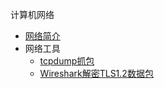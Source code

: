 计算机网络

* [网络简介](markdown/Devops/Network/_readme.md)
* 网络工具
    * [tcpdump抓包](markdown/Devops/Network/tcpdump抓包.md)
    * [Wireshark解密TLS1.2数据包](markdown/Devops/Network/Wireshark解密TLS1.2数据包.md)

